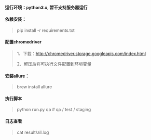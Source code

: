 #### 运行环境：python3.x, 暂不支持服务器运行

#### 依赖安装：
> pip install -r requirements.txt

#### 配置chromedriver
> 1、下载：http://chromedriver.storage.googleapis.com/index.html
> 
> 2、解压后将可执行文件配置到环境变量

#### 安装allure：
> brew install allure

#### 执行脚本
> python run.py qa  # qa / test / staging

#### 日志查看
> cat result/all.log